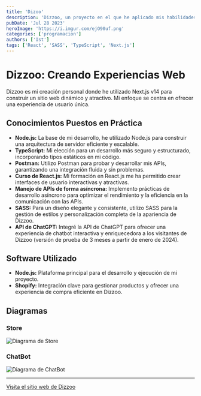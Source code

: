 ```yaml
---
title: 'Dizoo'
description: 'Dizzoo, un proyecto en el que he aplicado mis habilidades y conocimientos para crear una tienda en línea. Dizzoo es impulsada por la versátil y potente versión 14 de Next.js, un proyecto que refleja mi pasión por la creación de experiencias web.'
pubDate: 'Jul 28 2023'
heroImage: 'https://i.imgur.com/ejO90uf.png'
categories: ['programacion']
authors: ['Ist']
tags: ['React', 'SASS', 'TypeScript', 'Next.js']
---
```

                       
# Dizzoo: Creando Experiencias Web

Dizzoo es mi creación personal donde he utilizado Next.js v14 para construir un sitio web dinámico y atractivo. Mi enfoque se centra en ofrecer una experiencia de usuario única.

## Conocimientos Puestos en Práctica

- **Node.js:** La base de mi desarrollo, he utilizado Node.js para construir una arquitectura de servidor eficiente y escalable.
- **TypeScript:** Mi elección para un desarrollo más seguro y estructurado, incorporando tipos estáticos en mi código.
- **Postman:** Utilizo Postman para probar y desarrollar mis APIs, garantizando una integración fluida y sin problemas.
- **Curso de React.js:** Mi formación en React.js me ha permitido crear interfaces de usuario interactivas y atractivas.
- **Manejo de APIs de forma asíncrona:** Implemento prácticas de desarrollo asíncrono para optimizar el rendimiento y la eficiencia en la comunicación con las APIs.
- **SASS:** Para un diseño elegante y consistente, utilizo SASS para la gestión de estilos y personalización completa de la apariencia de Dizzoo.
- **API de ChatGPT:** Integré la API de ChatGPT para ofrecer una experiencia de chatbot interactiva y enriquecedora a los visitantes de Dizzoo (versión de prueba de 3 meses a partir de enero de 2024).

## Software Utilizado

- **Node.js:** Plataforma principal para el desarrollo y ejecución de mi proyecto.
- **Shopify:** Integración clave para gestionar productos y ofrecer una experiencia de compra eficiente en Dizzoo.

## Diagramas

### Store
![Diagrama de Store](https://i.imgur.com/KgAsHbX.png)

### ChatBot
![Diagrama de ChatBot](https://i.imgur.com/dZMayqF.png)

---

[Visita el sitio web de Dizzoo](https://dizoo-shop.vercel.app/store)
